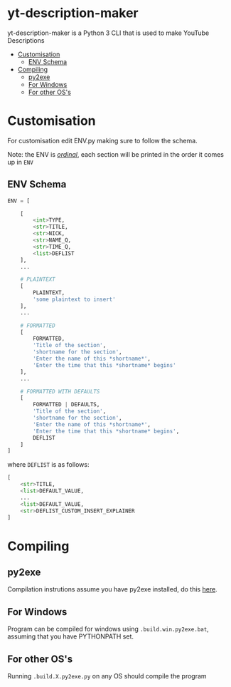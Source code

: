 # yt-description-maker
yt-description-maker is a Python 3 CLI that is used to make YouTube Descriptions

* [Customisation](#customisation)
    * [ENV Schema](#env-schema)
* [Compiling](#compiling)
    * [py2exe](#py2exe)
    * [For Windows](#for-windows)
    * [For other OS's](#for-other-oss)


# Customisation
For customisation edit ENV.py making sure to follow the schema.

Note: the ENV is [*ordinal*](https://en.wikipedia.org/wiki/Ordinal_data), each section will be printed in the order it comes up in `ENV`

## ENV Schema

```py
ENV = [

    [
        <int>TYPE,
        <str>TITLE,
        <str>NICK,
        <str>NAME_Q,
        <str>TIME_Q,
        <list>DEFLIST
    ],
    ...

    # PLAINTEXT
    [
        PLAINTEXT,
        'some plaintext to insert'
    ],
    ...

    # FORMATTED
    [
        FORMATTED,
        'Title of the section',
        'shortname for the section',
        'Enter the name of this *shortname*',
        'Enter the time that this *shortname* begins'
    ],
    ...

    # FORMATTED WITH DEFAULTS
    [
        FORMATTED | DEFAULTS,
        'Title of the section',
        'shortname for the section',
        'Enter the name of this *shortname*',
        'Enter the time that this *shortname* begins',
        DEFLIST
    ]
]
```
where `DEFLIST` is as follows:
```py
[
    <str>TITLE,
    <list>DEFAULT_VALUE,
    ...
    <list>DEFAULT_VALUE,
    <str>DEFLIST_CUSTOM_INSERT_EXPLAINER
]
```

# Compiling

## py2exe
Compilation instrutions assume you have py2exe installed, do this [here](https://pypi.org/project/py2exe/).

## For Windows
Program can be compiled for windows using `.build.win.py2exe.bat`, assuming that you have PYTHONPATH set.

## For other OS's
Running `.build.X.py2exe.py` on any OS should compile the program